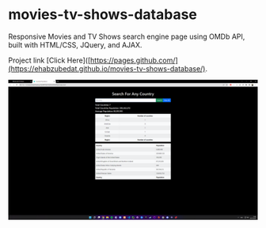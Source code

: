 # movies-tv-shows-database
Responsive Movies and TV Shows search engine page using OMDb API, built with HTML/CSS, JQuery, and AJAX.

Project link [Click Here]([https://pages.github.com/](https://ehabzubedat.github.io/movies-tv-shows-database/).

![](assets/images/preview.png)

